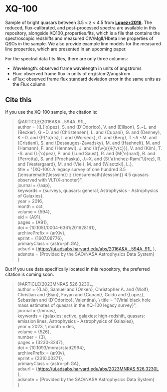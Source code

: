 # XQ-100
 Sample of bright quasars between 3.5 < z < 4.5 from __[Lopez+2016](https://ui.adsabs.harvard.edu/abs/2016A%26A...594A..91L/abstract)__. 
 The reduced, flux-calibrated, and post-processed spectra are 
 available in this repository, alongside XQ100_properties.fits, which is a file that contains
 the spectroscopic redshifts and measured CIV/MgII/Hbeta line properties of QSOs in the sample.
 We also provide example line models for the measured line properties, which are presented in an upcoming paper.
 
 For the spectral data fits files, there are only three columns:

- Wavelength: observed frame wavelength in units of angstroms
- Flux: observed frame flux in units of erg/s/cm2/angstrom
- eFlux: observed frame flux standard deviation error in the same units as the Flux column 

## Cite this

If you use the XQ-100 sample, the citation is: 

> @ARTICLE{2016A&A...594A..91L, \
>        author = {{L{\'o}pez}, S. and {D'Odorico}, V. and {Ellison}, S.~L. and {Becker}, G.~D. and {Christensen}, L. and {Cupani}, G. and {Denney}, K.~D. and {P{\^a}ris}, I. and {Worseck}, G. and {Berg}, T.~A.~M. and {Cristiani}, S. and {Dessauges-Zavadsky}, M. and {Haehnelt}, M. and {Hamann}, F. and {Hennawi}, J. and {Ir{\v{s}}i{\v{c}}}, V. and {Kim}, T. -S. and {L{\'o}pez}, P. and {Lund Saust}, R. and {M{\'e}nard}, B. and {Perrotta}, S. and {Prochaska}, J.~X. and {S{\'a}nchez-Ram{\'\i}rez}, R. and {Vestergaard}, M. and {Viel}, M. and {Wisotzki}, L.}, \
>         title = "{XQ-100: A legacy survey of one hundred 3.5 {\ensuremath{\lesssim}} z {\ensuremath{\lesssim}} 4.5 quasars observed with VLT/X-shooter}", \
>       journal = {\aap}, \
>      keywords = {surveys, quasars: general, Astrophysics - Astrophysics of Galaxies}, \
>          year = 2016,\
>         month = oct,\
>        volume = {594},\
>           eid = {A91},\
>         pages = {A91},\
>           doi = {10.1051/0004-6361/201628161},\
> archivePrefix = {arXiv},\
>        eprint = {1607.08776},\
>  primaryClass = {astro-ph.GA},\
>        adsurl = {https://ui.adsabs.harvard.edu/abs/2016A&A...594A..91L },\
>       adsnote = {Provided by the SAO/NASA Astrophysics Data System}\
> }

But if you use data specifically located in this repository, the preferred citation is coming soon.

> @ARTICLE{2023MNRAS.526.3230L, \
>        author = {{Lai}, Samuel and {Onken}, Christopher A. and {Wolf}, Christian and {Bian}, Fuyan and {Cupani}, Guido and {Lopez}, Sebastian and {D'Odorico}, Valentina}, \ 
>         title = "{Virial black hole mass estimates of quasars in the XQ-100 legacy survey}", \
>       journal = {\mnras}, \
>      keywords = {galaxies: active, galaxies: high-redshift, quasars: emission lines, Astrophysics - Astrophysics of Galaxies}, \
>          year = 2023, \ 
>         month = dec, \
>        volume = {526}, \
>        number = {3}, \
>         pages = {3230-3247}, \
>           doi = {10.1093/mnras/stad2994}, \
> archivePrefix = {arXiv}, \
>        eprint = {2310.00271}, \
>  primaryClass = {astro-ph.GA}, \
>        adsurl = {https://ui.adsabs.harvard.edu/abs/2023MNRAS.526.3230L }, \
>       adsnote = {Provided by the SAO/NASA Astrophysics Data System} \
> }

